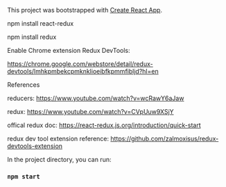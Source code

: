 This project was bootstrapped with [Create React App](https://github.com/facebook/create-react-app).

npm install react-redux

npm install redux

Enable Chrome extension Redux DevTools:

https://chrome.google.com/webstore/detail/redux-devtools/lmhkpmbekcpmknklioeibfkpmmfibljd?hl=en

References

reducers: https://www.youtube.com/watch?v=wcRawY6aJaw

redux: https://www.youtube.com/watch?v=CVpUuw9XSjY

offical redux doc: https://react-redux.js.org/introduction/quick-start

redux dev tool extension reference: https://github.com/zalmoxisus/redux-devtools-extension

In the project directory, you can run:

### `npm start`
